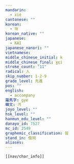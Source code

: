 ```yaml
---
mandarin:
  - xié
cantonese: ""
korean:
  - 해
korean_native: ""
japanese:
  - KAI
japanese_nanori: ""
vietnamese:
middle_chinese_initial: k
middle_chinese_final: ɣɛi
stroke_count: "11"
radical: 人
skip_number: 1-2-9
grade_level: 先進
pos: ""
english:
  - accompany
羅馬字: gye
韓文: 겨
joyo_level: ""
hsk_level: ""
hanmun_edu_level: ""
danayo_id: 7527
mc_id: 2549
graphemic_classification: 皆
stand_in: 偕同
aliases:
---
```

```meta-bind-embed
[[nav/char_info]]
```